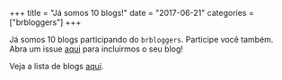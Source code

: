 +++
title = "Já somos 10 blogs!"
date = "2017-06-21"
categories = ["brbloggers"]
+++

Já somos 10 blogs participando do `brbloggers`. Participe você também. Abra
um issue [aqui](https://github.com/brbloggers/brbloggers/issues) para incluirmos
o seu blog! 

Veja a lista de blogs [aqui](http://brbloggers.com.br/categories/).